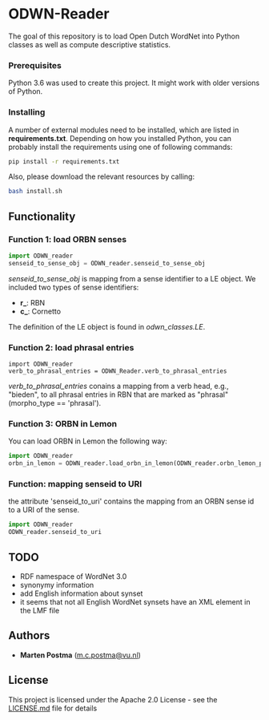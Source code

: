 # ODWN-Reader

The goal of this repository is to load Open Dutch WordNet
into Python classes as well as compute descriptive statistics.

### Prerequisites
Python 3.6 was used to create this project. It might work with older versions of Python.

### Installing

A number of external modules need to be installed, which are listed in **requirements.txt**.
Depending on how you installed Python, you can probably install the requirements using one of following commands:
```bash
pip install -r requirements.txt
```

Also, please download the relevant resources by calling:
```bash 
bash install.sh
```

## Functionality

### Function 1: load ORBN senses
```python
import ODWN_reader
senseid_to_sense_obj = ODWN_reader.senseid_to_sense_obj
```
*senseid_to_sense_obj* is mapping from a sense identifier to a LE object.
We included two types of sense identifiers:
* **r_**: RBN
* **c_**: Cornetto

The definition of the LE object is found in *odwn_classes.LE*.

### Function 2: load phrasal entries
```
import ODWN_reader
verb_to_phrasal_entries = ODWN_Reader.verb_to_phrasal_entries
```
*verb_to_phrasal_entries* conains a mapping from a verb head, e.g., "bieden",
to all phrasal entries in RBN that are marked as "phrasal" (morpho_type == 'phrasal').

### Function 3: ORBN in Lemon 
You can load ORBN in Lemon the following way:

```python 
import ODWN_reader
orbn_in_lemon = ODWN_reader.load_orbn_in_lemon(ODWN_reader.orbn_lemon_path)
```

### Function: mapping senseid to URI
the attribute 'senseid_to_uri' contains the mapping from an ORBN sense id to a URI of the sense.

```python
import ODWN_reader 
ODWN_reader.senseid_to_uri
```

## TODO
* RDF namespace of WordNet 3.0
* synonymy information
* add English information about synset
* it seems that not all English WordNet synsets have an XML element in the LMF file

## Authors
* **Marten Postma** (m.c.postma@vu.nl)

## License

This project is licensed under the Apache 2.0 License - see the [LICENSE.md](LICENSE.md) file for details
